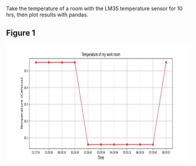 Take the temperature of a room with the LM35 temperature sensor for 10 hrs, then plot results with pandas.

## Figure 1
<img align="left" alt="Figure 1" width="600px" height="320px" src="./Figure1.jpeg"/>
